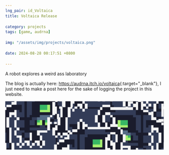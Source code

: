 ```yaml
---
lng_pair: id_Voltaica
title: Voltaica Release

category: projects
tags: [game, audrna]

img: "/assets/img/projects/voltaica.png"

date: 2024-08-28 00:17:51 +0800

---
```


<!-- outline-start -->
A robot explores a weird ass laboratory
<!-- outline-end -->

The blog is actually here: <https://audrna.itch.io/voltaica>{:target="_blank"}, I just need to make a post here for the sake of logging the project in this website.

![Voltaica Robodogs](/assets/img/projects/voltaica.png)


